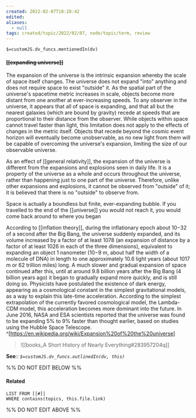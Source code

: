 ```yaml
---
created: 2022-02-07T18:28:42 
edited: 
aliases:
  - null
tags: created/topic/2022/02/07, node/topic/term, review
---
```

`$=customJS.dv_funcs.mentionedIn(dv)`

#### <s class="topic-title">[[expanding universe]]</s> 

The expansion of the universe is the intrinsic expansion whereby the scale of space itself changes. The universe does not expand "into" anything and does not require space to exist "outside" it. As the spatial part of the universe's spacetime metric increases in scale, objects become more distant from one another at ever-increasing speeds. To any observer in the universe, it appears that all of space is expanding, and that all but the nearest galaxies (which are bound by gravity) recede at speeds that are proportional to their distance from the observer. While objects within space cannot travel faster than light, this limitation does not apply to the effects of changes in the metric itself. Objects that recede beyond the cosmic event horizon will eventually become unobservable, as no new light from them will be capable of overcoming the universe's expansion, limiting the size of our observable universe.

As an effect of [[general relativity]], the expansion of the universe is different from the expansions and explosions seen in daily life. It is a property of the universe as a whole and occurs throughout the universe, rather than happening just to one part of the universe. Therefore, unlike other expansions and explosions, it cannot be observed from "outside" of it; it is believed that there is no "outside" to observe from.

Space is actually a boundless but finite, ever-expanding bubble. If you travelled to the end of the [[universe]] you would not reach it, you would come back around to where you began

According to [[inflation theory]], during the inflationary epoch about 10−32 of a second after the Big Bang, the universe suddenly expanded, and its volume increased by a factor of at least 1078 (an expansion of distance by a factor of at least 1026 in each of the three dimensions), equivalent to expanding an object 1 nanometer (10−9 m, about half the width of a molecule of DNA) in length to one approximately 10.6 light years (about 1017 m or 62 trillion miles) long. A much slower and gradual expansion of space continued after this, until at around 9.8 billion years after the Big Bang (4 billion years ago) it began to gradually expand more quickly, and is still doing so. Physicists have postulated the existence of dark energy, appearing as a cosmological constant in the simplest gravitational models, as a way to explain this late-time acceleration. According to the simplest extrapolation of the currently favored cosmological model, the Lambda-CDM model, this acceleration becomes more dominant into the future. In June 2016, NASA and ESA scientists reported that the universe was found to be expanding 5% to 9% faster than thought earlier, based on studies using the Hubble Space Telescope.
^[https://en.wikipedia.org/wiki/Expansion%20of%20the%20universe]

> ![[books_A Short History of Nearly Everything#283957204q]]

**See**::
*`$=customJS.dv_funcs.outlinedIn(dv, this)`*

%% DO NOT EDIT BELOW %%

#### Related 

```dataview
LIST FROM [[#]]
WHERE contains(topics, this.file.link)
```
%% DO NOT EDIT ABOVE %%
